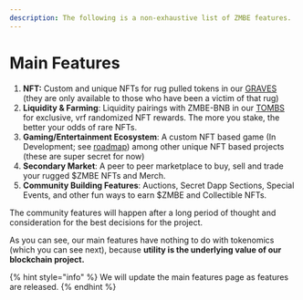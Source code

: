 ```yaml
---
description: The following is a non-exhaustive list of ZMBE features.
---
```


# Main Features

1. **NFT:** Custom and unique NFTs for rug pulled tokens in our [GRAVES](graves/) (they are only available to those who have been a victim of that rug)&#x20;
2. **Liquidity & Farming**: Liquidity pairings with ZMBE-BNB in our [TOMBS](tombs.md) for exclusive, vrf randomized NFT rewards. The more you stake, the better your odds of rare NFTs.
3. **Gaming/Entertainment Ecosystem**: A custom NFT based game (In Development; see [roadmap](../roadmap.md)) among other unique NFT based projects (these are super secret for now)
4. **Secondary Market**: A peer to peer marketplace to buy, sell and trade your rugged $ZMBE NFTs and Merch.
5. **Community Building Features**: Auctions, Secret Dapp Sections, Special Events, and other fun ways to earn $ZMBE and Collectible NFTs.&#x20;

The community features will happen after a long period of thought and consideration for the best decisions for the project.&#x20;

As you can see, our main features have nothing to do with tokenomics (which you can see next), because **utility is the underlying value of our blockchain project.**&#x20;

{% hint style="info" %}
We will update the main features page as features are released.
{% endhint %}
